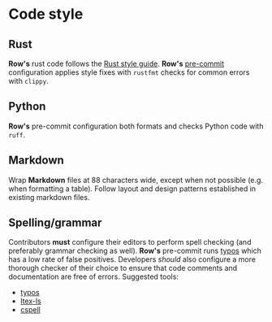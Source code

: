 # Code style

## Rust

**Row's** rust code follows the [Rust style guide][1]. **Row's** [pre-commit][2]
configuration applies style fixes with `rustfmt` checks for common errors with `clippy`.

[1]: https://doc.rust-lang.org/style-guide/index.html
[2]: https://pre-commit.com/

## Python

**Row's** pre-commit configuration both formats and checks Python code with `ruff`.

## Markdown

Wrap **Markdown** files at 88 characters wide, except when not possible (e.g. when
formatting a table). Follow layout and design patterns established in existing markdown
files.

## Spelling/grammar

Contributors **must** configure their editors to perform spell checking (and preferably
grammar checking as well). **Row's** pre-commit runs
[typos](https://github.com/crate-ci/typos) which has a low rate of false positives.
Developers *should* also configure a more thorough checker of their choice to ensure
that code comments and documentation are free of errors. Suggested tools:
* [typos](https://github.com/crate-ci/typos)
* [ltex-ls](https://github.com/valentjn/ltex-ls)
* [cspell](https://cspell.org/)
